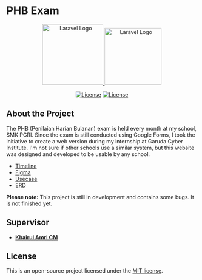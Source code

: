 # PHB Exam

<p align="center">
    <a href="https://smkpgripekanbaru.sch.id/" target="_blank">
        <img src="https://raw.githubusercontent.com/Fern-Aerell/Ujian-PHB/main/rancangan/assets/logo/logo_pgri.png" width="160" alt="Laravel Logo">
    </a>
    <a href="https://garudacyberinstitute.id/" target="_blank">
        <img src="https://raw.githubusercontent.com/Fern-Aerell/Ujian-PHB/main/rancangan/assets/logo/logo_gci.png" width="150" alt="Laravel Logo">
    </a>
</p>

<p align="center">
<a href="https://github.com/Fern-Aerell/Ujian-PHB/blob/main/CHANGELOG.md"><img src="https://img.shields.io/badge/Version-0.0.10--Indev-blue" alt="License"></a>
<a href="https://github.com/Fern-Aerell/Ujian-PHB/blob/main/LICENSE"><img src="https://img.shields.io/badge/License-MIT-green" alt="License"></a>
</p>

## About the Project

The PHB (Penilaian Harian Bulanan) exam is held every month at my school, SMK PGRI. Since the exam is still conducted using Google Forms, I took the initiative to create a web version during my internship at Garuda Cyber Institute. I'm not sure if other schools use a similar system, but this website was designed and developed to be usable by any school.

- [Timeline](https://1drv.ms/x/c/c88885589ac6456f/ESZZIvSD_qdJoPkkFh5b-SgBkpI-xt9yw5KX-Q7bJoxCgA?e=TDnWrv)
- [Figma](https://www.figma.com/design/fvzpKDitjFP5J5NcBRDYGl/Ujian-PHB?node-id=0-1&t=0whqHiDn4pRJKLWa-1)
- [Usecase](https://raw.githubusercontent.com/Fern-Aerell/Ujian-PHB/refs/heads/main/rancangan/usecase/usecase.png)
- [ERD](https://raw.githubusercontent.com/Fern-Aerell/Ujian-PHB/3172dc168032c2b67e4e44ee43d18b6edee6fbfe/rancangan/erd/erd.svg)

**Please note:** This project is still in development and contains some bugs. It is not finished yet.

## Supervisor
- **[Khairul Amri CM]()**

## License

This is an open-source project licensed under the [MIT license](https://opensource.org/licenses/MIT).
